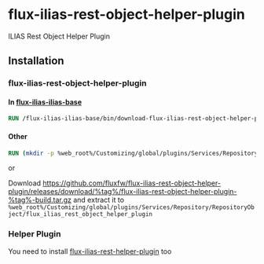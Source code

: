 # flux-ilias-rest-object-helper-plugin

ILIAS Rest Object Helper Plugin

## Installation

### flux-ilias-rest-object-helper-plugin

#### In [flux-ilias-ilias-base](https://github.com/fluxfw/flux-ilias-ilias-base)

```dockerfile
RUN /flux-ilias-ilias-base/bin/download-flux-ilias-rest-object-helper-plugin.sh %tag%
```

#### Other

```dockerfile
RUN (mkdir -p %web_root%/Customizing/global/plugins/Services/Repository/RepositoryObject/flux_ilias_rest_object_helper_plugin && cd %web_root%/Customizing/global/plugins/Services/Repository/RepositoryObject/flux_ilias_rest_object_helper_plugin && wget -O - https://github.com/fluxfw/flux-ilias-rest-object-helper-plugin/releases/download/%tag%/flux-ilias-rest-object-helper-plugin-%tag%-build.tar.gz | tar -xz --strip-components=1)
```

or

Download https://github.com/fluxfw/flux-ilias-rest-object-helper-plugin/releases/download/%tag%/flux-ilias-rest-object-helper-plugin-%tag%-build.tar.gz and extract it to `%web_root%/Customizing/global/plugins/Services/Repository/RepositoryObject/flux_ilias_rest_object_helper_plugin`

### Helper Plugin

You need to install [flux-ilias-rest-helper-plugin](https://github.com/fluxfw/flux-ilias-rest-helper-plugin) too
